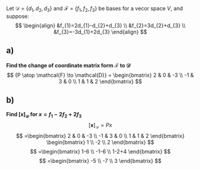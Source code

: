 Let $\mathcal{D}$ = $\left\{ d_{1},d_{2},d_{3} \right\}$ and $\mathcal{F}$ = $\left\{ f_{1},f_{2},f_{3} \right\}$ be bases for a vecor space $V$, and suppose:
$$
\begin{align}
&f_{1}=2d_{1}-d_{2}+d_{3} \\
&f_{2}=3d_{2}+d_{3} \\
&f_{3}=-3d_{1}+2d_{3}
\end{align}
$$
## a)
**Find the change of coordinate matrix form $\mathcal{F}$ to $\mathcal{D}$**
$$
{P \atop \mathcal{F} \to \mathcal{D}} = \begin{bmatrix}
2 & 0 & -3 \\
-1 & 3 & 0 \\
1 & 1 & 2
\end{bmatrix}
$$
## b)
**Find $\left[\mathbf{x}\right]_{\mathcal{D}}$ for $x = f_{1}-2f_{2}+2f_{3}$**
$$
\left[\mathbf{x}\right]_{\mathcal{D}} = Px
$$
$$
=\begin{bmatrix}
2 & 0 & -3 \\
-1 & 3 & 0 \\
1 & 1 & 2
\end{bmatrix} \begin{bmatrix}
1 \\
-2 \\
2
\end{bmatrix}
$$
$$
=\begin{bmatrix}
1-6 \\
-1-6 \\
1-2+4
\end{bmatrix}
$$
$$
=\begin{bmatrix}
-5 \\
-7 \\
3
\end{bmatrix}
$$
